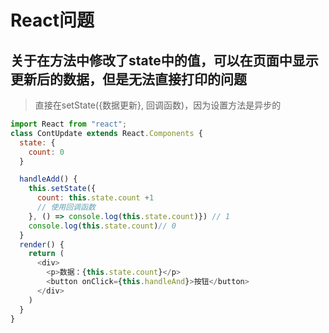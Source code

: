 # React问题

## 关于在方法中修改了state中的值，可以在页面中显示更新后的数据，但是无法直接打印的问题
> 直接在setState({数据更新}, 回调函数)，因为设置方法是异步的

```js
import React from "react";
class ContUpdate extends React.Components {
  state: {
    count: 0
  }

  handleAdd() {
    this.setState({
      count: this.state.count +1
      // 使用回调函数
    }, () => console.log(this.state.count)}) // 1
    console.log(this.state.count)// 0
  }
  render() {
    return (
      <div>
        <p>数据：{this.state.count}</p>
        <button onClick={this.handleAnd}>按钮</button>
      </div>
    )
  }
}
```
